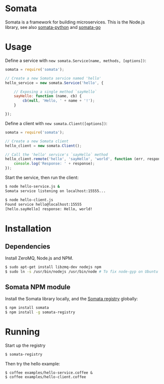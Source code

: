 Somata
=====

Somata is a framework for building microservices. This is the Node.js library, see also [somata-python](https://github.com/somata/somata-python) and [somata-go](https://github.com/somata/somata-go)

# Usage

Define a service with `new somata.Service(name, methods, [options])`:

```js
somata = require('somata');

// Create a new Somata service named 'hello'
hello_service = new somata.Service('hello', {

    // Exposing a single method `sayHello`
    sayHello: function (name, cb) {
        cb(null, 'Hello, ' + name + '!');
    }

});
```

Define a client with `new somata.Client([options])`:

```js
somata = require('somata');

// Create a new Somata client
hello_client = new somata.Client();

// Call the 'hello' service's `sayHello` method
hello_client.remote('hello', 'sayHello', 'world', function (err, response) {
    console.log('Response: ' + response);
});
```

Start the service, then run the client:

```sh
$ node hello-service.js &
Somata service listening on localhost:15555...

$ node hello-client.js
Found service hello@localhost:15555
[hello.sayHello] response: Hello, world!
```

# Installation

## Dependencies

Install ZeroMQ, Node.js and NPM.

```sh
$ sudo apt-get install libzmq-dev nodejs npm
$ sudo ln -s /usr/bin/nodejs /usr/bin/node # To fix node-gyp on Ubuntu
```

## Somata NPM module

Install the Somata library locally, and the [Somata registry](https://github.com/somata/somata-registry) globally:

```sh
$ npm install somata
$ npm install -g somata-registry
```

# Running

Start up the registry

```sh
$ somata-registry
```

Then try the hello example:

```
$ coffee examples/hello-service.coffee &
$ coffee examples/hello-client.coffee
```
